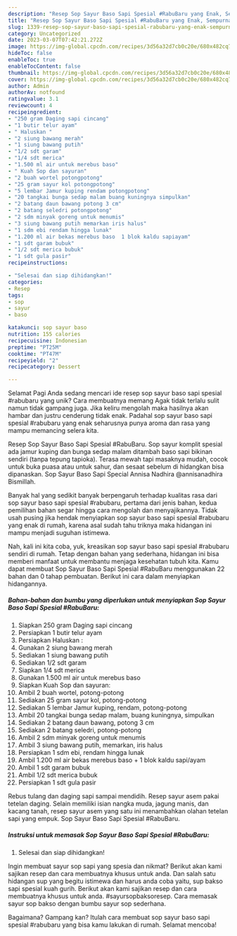 ```yaml
---
description: "Resep Sop Sayur Baso Sapi Spesial #RabuBaru yang Enak, Sempurna"
title: "Resep Sop Sayur Baso Sapi Spesial #RabuBaru yang Enak, Sempurna"
slug: 1339-resep-sop-sayur-baso-sapi-spesial-rabubaru-yang-enak-sempurna
category: Uncategorized
date: 2023-03-07T07:42:21.272Z
image: https://img-global.cpcdn.com/recipes/3d56a32d7cb0c20e/680x482cq70/sop-sayur-baso-sapi-spesial-rabubaru-foto-resep-utama.jpg
hideToc: false
enableToc: true
enableTocContent: false
thumbnail: https://img-global.cpcdn.com/recipes/3d56a32d7cb0c20e/680x482cq70/sop-sayur-baso-sapi-spesial-rabubaru-foto-resep-utama.jpg
cover: https://img-global.cpcdn.com/recipes/3d56a32d7cb0c20e/680x482cq70/sop-sayur-baso-sapi-spesial-rabubaru-foto-resep-utama.jpg
author: Admin
authorAv: notfound
ratingvalue: 3.1
reviewcount: 4
recipeingredient:
- "250 gram Daging sapi cincang"
- "1 butir telur ayam"
- " Haluskan "
- "2 siung bawang merah"
- "1 siung bawang putih"
- "1/2 sdt garam"
- "1/4 sdt merica"
- "1.500 ml air untuk merebus baso"
- " Kuah Sop dan sayuran"
- "2 buah wortel potongpotong"
- "25 gram sayur kol potongpotong"
- "5 lembar Jamur kuping rendam potongpotong"
- "20 tangkai bunga sedap malam buang kuningnya simpulkan"
- "2 batang daun bawang potong 3 cm"
- "2 batang seledri potongpotong"
- "2 sdm minyak goreng untuk menumis"
- "3 siung bawang putih memarkan iris halus"
- "1 sdm ebi rendam hingga lunak"
- "1.200 ml air bekas merebus baso  1 blok kaldu sapiayam"
- "1 sdt garam bubuk"
- "1/2 sdt merica bubuk"
- "1 sdt gula pasir"
recipeinstructions:

- "Selesai dan siap dihidangkan!"
categories:
- Resep
tags:
- sop
- sayur
- baso

katakunci: sop sayur baso 
nutrition: 155 calories
recipecuisine: Indonesian
preptime: "PT25M"
cooktime: "PT47M"
recipeyield: "2"
recipecategory: Dessert

---
```



Selamat Pagi Anda sedang mencari ide resep sop sayur baso sapi spesial #rabubaru yang unik? Cara membuatnya memang Agak tidak terlalu sulit namun tidak gampang juga. Jika keliru mengolah maka hasilnya akan hambar dan justru cenderung tidak enak. Padahal sop sayur baso sapi spesial #rabubaru yang enak seharusnya punya aroma dan rasa yang mampu memancing selera kita.


Resep Sop Sayur Baso Sapi Spesial #RabuBaru. Sop sayur komplit spesial ada jamur kuping dan bunga sedap malam ditambah baso sapi bikinan sendiri (tanpa tepung tapioka). Terasa mewah tapi masaknya mudah, cocok untuk buka puasa atau untuk sahur, dan sesaat sebelum di hidangkan bisa dipanaskan. ️Sop Sayur Baso Sapi Special Annisa Nadhira @annisanadhira Bismillah.

Banyak hal yang sedikit banyak berpengaruh terhadap kualitas rasa dari sop sayur baso sapi spesial #rabubaru, pertama dari jenis bahan, kedua pemilihan bahan segar hingga cara mengolah dan menyajikannya. Tidak usah pusing jika hendak menyiapkan sop sayur baso sapi spesial #rabubaru yang enak di rumah, karena asal sudah tahu triknya maka hidangan ini mampu menjadi suguhan istimewa.


Nah, kali ini kita coba, yuk, kreasikan sop sayur baso sapi spesial #rabubaru sendiri di rumah. Tetap dengan bahan yang sederhana, hidangan ini bisa memberi manfaat untuk membantu menjaga kesehatan tubuh kita. Kamu dapat membuat Sop Sayur Baso Sapi Spesial #RabuBaru menggunakan 22 bahan dan 0 tahap pembuatan. Berikut ini cara dalam menyiapkan hidangannya.

<!--inarticleads1-->

##### Bahan-bahan dan bumbu yang diperlukan untuk menyiapkan Sop Sayur Baso Sapi Spesial #RabuBaru:

1. Siapkan 250 gram Daging sapi cincang
1. Persiapkan 1 butir telur ayam
1. Persiapkan  Haluskan :
1. Gunakan 2 siung bawang merah
1. Sediakan 1 siung bawang putih
1. Sediakan 1/2 sdt garam
1. Siapkan 1/4 sdt merica
1. Gunakan 1.500 ml air untuk merebus baso
1. Siapkan  Kuah Sop dan sayuran:
1. Ambil 2 buah wortel, potong-potong
1. Sediakan 25 gram sayur kol, potong-potong
1. Sediakan 5 lembar Jamur kuping, rendam, potong-potong
1. Ambil 20 tangkai bunga sedap malam, buang kuningnya, simpulkan
1. Sediakan 2 batang daun bawang, potong 3 cm
1. Sediakan 2 batang seledri, potong-potong
1. Ambil 2 sdm minyak goreng untuk menumis
1. Ambil 3 siung bawang putih, memarkan, iris halus
1. Persiapkan 1 sdm ebi, rendam hingga lunak
1. Ambil 1.200 ml air bekas merebus baso + 1 blok kaldu sapi/ayam
1. Ambil 1 sdt garam bubuk
1. Ambil 1/2 sdt merica bubuk
1. Persiapkan 1 sdt gula pasir


Rebus tulang dan daging sapi sampai mendidih. Resep sayur asem pakai tetelan daging. Selain memiliki isian nangka muda, jagung manis, dan kacang tanah, resep sayur asem yang satu ini menambahkan olahan tetelan sapi yang empuk. Sop Sayur Baso Sapi Spesial #RabuBaru. 

<!--inarticleads2-->

##### Instruksi untuk memasak Sop Sayur Baso Sapi Spesial #RabuBaru:


1. Selesai dan siap dihidangkan!

Ingin membuat sayur sop sapi yang spesia dan nikmat? Berikut akan kami sajikan resep dan cara membuatnya khusus untuk anda. Dan salah satu hidangan sup yang begitu istimewa dan harus anda coba yaitu, sup bakso sapi spesial kuah gurih. Berikut akan kami sajikan resep dan cara membuatnya khusus untuk anda. #sayursopbaksoresep. Cara memasak sayur sop bakso dengan bumbu sayur sop sederhana. 

Bagaimana? Gampang kan? Itulah cara membuat sop sayur baso sapi spesial #rabubaru yang bisa kamu lakukan di rumah. Selamat mencoba!
